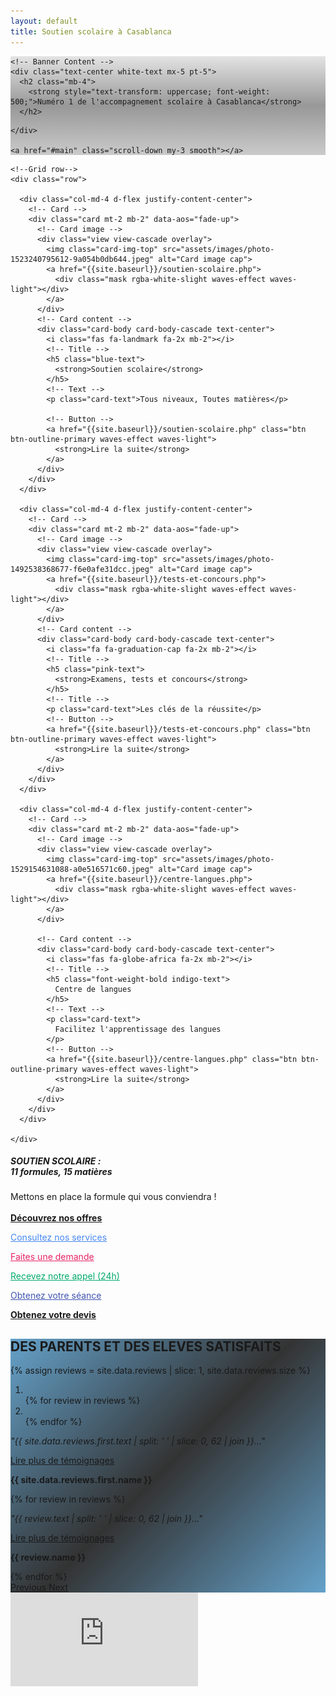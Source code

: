 ```yaml
---
layout: default
title: Soutien scolaire à Casablanca
---
```

<!-- Banner -->
<div class="view" id="banner" style="background-image: linear-gradient(rgba(0,0,0,0.1), rgba(0,0,0,0.4), rgba(0,0,0,0.2)), url('assets/images/photo-1523050854058-8df90110c9f1.jpeg');">

  <!-- Mask & flexbox options-->
  <div class="mask rgba-black-light d-flex justify-content-center align-items-center">

    <!-- Banner Content -->
    <div class="text-center white-text mx-5 pt-5">
      <h2 class="mb-4">
        <strong style="text-transform: uppercase; font-weight: 500;">Numéro 1 de l'accompagnement scolaire à Casablanca</strong>
      </h2>
<!--       <a href="#main" class="btn btn-outline-white btn-lg smooth">
        Consultez nos services
      </a> -->
    </div>

    <a href="#main" class="scroll-down my-3 smooth"></a>

  </div>

</div>

<!-- Content -->
<main id="main">
  <!--Section: Main info-->
  <section class="container pt-5 pb-5">

    <!--Grid row-->
    <div class="row">

      <div class="col-md-4 d-flex justify-content-center">
        <!-- Card -->
        <div class="card mt-2 mb-2" data-aos="fade-up">
          <!-- Card image -->
          <div class="view view-cascade overlay">
            <img class="card-img-top" src="assets/images/photo-1523240795612-9a054b0db644.jpeg" alt="Card image cap">
            <a href="{{site.baseurl}}/soutien-scolaire.php">
              <div class="mask rgba-white-slight waves-effect waves-light"></div>
            </a>
          </div>
          <!-- Card content -->
          <div class="card-body card-body-cascade text-center">
            <i class="fas fa-landmark fa-2x mb-2"></i>
            <!-- Title -->
            <h5 class="blue-text">
              <strong>Soutien scolaire</strong>
            </h5>
            <!-- Text -->
            <p class="card-text">Tous niveaux, Toutes matières</p>

            <!-- Button -->
            <a href="{{site.baseurl}}/soutien-scolaire.php" class="btn btn-outline-primary waves-effect waves-light">
              <strong>Lire la suite</strong>
            </a>
          </div>
        </div>
      </div>

      <div class="col-md-4 d-flex justify-content-center">
        <!-- Card -->
        <div class="card mt-2 mb-2" data-aos="fade-up">
          <!-- Card image -->
          <div class="view view-cascade overlay">
            <img class="card-img-top" src="assets/images/photo-1492538368677-f6e0afe31dcc.jpeg" alt="Card image cap">
            <a href="{{site.baseurl}}/tests-et-concours.php">
              <div class="mask rgba-white-slight waves-effect waves-light"></div>
            </a>
          </div>
          <!-- Card content -->
          <div class="card-body card-body-cascade text-center">
            <i class="fa fa-graduation-cap fa-2x mb-2"></i>
            <!-- Title -->
            <h5 class="pink-text">
              <strong>Examens, tests et concours</strong>
            </h5>
            <!-- Title -->
            <p class="card-text">Les clés de la réussite</p>
            <!-- Button -->
            <a href="{{site.baseurl}}/tests-et-concours.php" class="btn btn-outline-primary waves-effect waves-light">
              <strong>Lire la suite</strong>
            </a>
          </div>
        </div>
      </div>

      <div class="col-md-4 d-flex justify-content-center">
        <!-- Card -->
        <div class="card mt-2 mb-2" data-aos="fade-up">
          <!-- Card image -->
          <div class="view view-cascade overlay">
            <img class="card-img-top" src="assets/images/photo-1529154631088-a0e516571c60.jpeg" alt="Card image cap">
            <a href="{{site.baseurl}}/centre-langues.php">
              <div class="mask rgba-white-slight waves-effect waves-light"></div>
            </a>
          </div>

          <!-- Card content -->
          <div class="card-body card-body-cascade text-center">
            <i class="fas fa-globe-africa fa-2x mb-2"></i>
            <!-- Title -->
            <h5 class="font-weight-bold indigo-text">
              Centre de langues
            </h5>
            <!-- Text -->
            <p class="card-text">
              Facilitez l'apprentissage des langues
            </p>
            <!-- Button -->
            <a href="{{site.baseurl}}/centre-langues.php" class="btn btn-outline-primary waves-effect waves-light">
              <strong>Lire la suite</strong>
            </a>
          </div>
        </div>
      </div>

    </div>

  </section>

  <section class="py-5 primary-color">
    <div class="container offers" data-aos="fade-in">
      <div>
        <h5>
          <strong>
            SOUTIEN SCOLAIRE :
            <br class="rwd-break-478">11 formules, 15 matières
          </strong>
        </h5>
        <span>Mettons en place la formule qui vous conviendra !</span>
      </div>
      <br>
      <a href="{{site.baseurl}}/nosoffres.php" class="btn btn-white waves-effect waves-light">
        <strong>Découvrez nos offres</strong>
      </a>
    </div>
  </section>

  <!-- <section class="pt-5 pb-5 blue-grey lighten-5"> -->
  <section class="pt-5 mt-1 pb-5">
    <div class="container text-center my-2" data-aos="fade-up">
      <!-- <h1>LE <strong>PROCESSUS</strong></h1> -->
      <!-- <hr width="200px" class="mb-5"> -->
      <div class="row">
        <div class="col-md-3 col-sm-6 mb-4">
          <a href="{{site.baseurl}}/nosoffres.php" style="color: #4688F1;">
            <div class="processus pt-2">
              <i class="fas fa-th fa-4x mb-4"></i>
              <p class="text-muted">Consultez nos services</p>
            </div>
          </a>
        </div>
        <div class="col-md-3 col-sm-6 mb-4">
          <a href="{{site.baseurl}}/contactez-nous.php" style="color: #E62465;">
            <div class="processus pt-2">
              <i class="fas fa-desktop fa-4x mb-4"></i>
              <p class="text-muted">Faites une demande</p>
            </div>
          </a>
        </div>
        <div class="col-md-3 col-sm-6 mb-4">
          <a href="{{site.baseurl}}/contactez-nous.php" style="color: #00ab6c;">
            <div class="processus pt-2">
              <i class="fas fa-phone fa-4x mb-4"></i>
              <p class="text-muted">Recevez notre appel (24h)</p>
            </div>
          </a>
        </div>
        <div class="col-md-3 col-sm-6 mb-4">
          <a href="{{site.baseurl}}/contactez-nous.php" style="color: #4054B2;">
            <div class="processus pt-2">
              <i class="far fa-calendar fa-4x mb-4"></i>
              <p class="text-muted">Obtenez votre séance</p>
            </div>
          </a>
        </div>
      </div>
      <!-- Button -->
      <a href="{{site.baseurl}}/contactez-nous.php" class="btn btn-outline-primary waves-effect waves-light">
        <strong>Obtenez votre devis</strong>
      </a>
    </div>
  </section>

  <section class="reviews blue-grey lighten-5 text-center pt-5 pb-4" style="background-image: linear-gradient(-225deg, rgba(0,101,168,0.6), rgba(0,0,0,0.8), rgba(0,101,168,0.6)), url('assets/images/photo-1498079022511-d15614cb1c02.jpeg');">
    <div class="text-white" data-aos="zoom-in">
      <h2 class="mb-4">DES PARENTS ET DES ELEVES <strong>SATISFAITS</strong></h2>
      <!--Carousel Wrapper-->
      <div id="carousel-testimonies" class="carousel slide carousel-fade" data-ride="carousel">
        {% assign reviews = site.data.reviews | slice: 1, site.data.reviews.size %}
        <!--Indicators-->
        <ol class="carousel-indicators">
          <li data-target="#carousel-testimonies" data-slide-to="0" class="active"></li>
          {% for review in reviews %}
          <li data-target="#carousel-testimonies" data-slide-to="{{ review.id }}"></li>
          {% endfor %}
        </ol>
        <!--Slides-->
        <div class="carousel-inner pb-5" role="listbox">
          <div class="carousel-item active">
            <p class="testimonial">
              <em>
                "{{ site.data.reviews.first.text | split: ' ' | slice: 0, 62 | join }}..."
              </em>
            </p>
            <p>
              <a href="{{site.baseurl}}/temoignage.php">
                Lire plus de témoignages
              </a>
            </p>
            <p><strong>{{ site.data.reviews.first.name }}</strong></p>
          </div>
          {% for review in reviews %}
          <div class="carousel-item">
            <p class="testimonial">
              <em>
                "{{ review.text | split: ' ' | slice: 0, 62 | join }}..."
              </em>
            </p>
            <p>
              <a href="{{site.baseurl}}/temoignage.php">
                Lire plus de témoignages
              </a>
            </p>
            <p><strong>{{ review.name }}</strong></p>
          </div>
          {% endfor %}
        </div>
      </div>
      <a class="carousel-control-prev" href="#carousel-testimonies" role="button" data-slide="prev">
        <span class="carousel-control-prev-icon" aria-hidden="true"></span>
        <span class="sr-only">Previous</span>
      </a>
      <a class="carousel-control-next" href="#carousel-testimonies" role="button" data-slide="next">
        <span class="carousel-control-next-icon" aria-hidden="true"></span>
        <span class="sr-only">Next</span>
      </a>
    </div>
  </section>

  <!--Google map-->
  <div class="col-sm-10 offset-sm-1 col-md-8 offset-md-2 col-lg-6 offset-lg-3 my-5" data-aos="fade-up">
    <div id="map-container-google-1" class="z-depth-1-half map-container">
      <iframe src="https://maps.google.com/maps?q=51, avenue Hassan Souktani, Quartier Gautier, 20060, Casablanca Maroc&t=&z=13&ie=UTF8&iwloc=&output=embed" frameborder="0"
        style="border:0" allowfullscreen></iframe>
    </div>
  </div>

</main>
